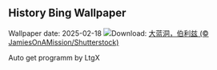 ## History Bing Wallpaper
Wallpaper date: 2025-02-18
![](https://www.bing.com/th?id=OHR.BlueBelize_ZH-CN9875040666_UHD.jpg&w=1000)Download: [大蓝洞，伯利兹 (© JamiesOnAMission/Shutterstock)](https://www.bing.com/th?id=OHR.BlueBelize_ZH-CN9875040666_UHD.jpg)

Auto get programm by LtgX
